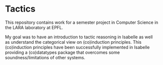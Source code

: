 # Tactics

This repository contains work for a semester project in Computer Science in the LARA laboratory at EPFL.

My goal was to have an introduction to tactic reasoning in Isabelle as well as understand the categorical view on (co)induction principles. This (co)induction principles have been successfully implemented in Isabelle providing a (co)datatypes package that overcomes some soundness/limitations of other systems.


